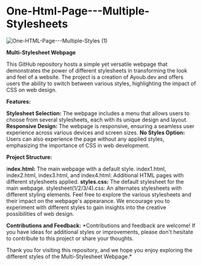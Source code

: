 # One-Html-Page---Multiple-Stylesheets
![One-HTML-Page---Multiple-Styles (1)](https://github.com/Ayoub0Bn/One-Html-Page---Multiple-Stylesheets/assets/122807620/ade798c6-ee08-4c6e-acee-1c3da16ebd76)

**Multi-Stylesheet Webpage**

This GitHub repository hosts a simple yet versatile webpage that demonstrates the power of different stylesheets in transforming the look and feel of a website. The project is a creation of Ayoub.dev and offers users the ability to switch between various styles, highlighting the impact of CSS on web design.

**Features:**

**Stylesheet Selection:** The webpage includes a menu that allows users to choose from several stylesheets, each with its unique design and layout.
**Responsive Design:** The webpage is responsive, ensuring a seamless user experience across various devices and screen sizes.
**No Styles Option:** Users can also experience the page without any applied styles, emphasizing the importance of CSS in web development.

**Project Structure:**

i**ndex.html:** The main webpage with a default style.
index1.html, index2.html, index3.html, and index4.html: Additional HTML pages with different stylesheets applied.
**styles.css:** The default stylesheet for the main webpage.
stylesheet(1/2/3/4).css: An alternates stylesheets with different styling elements.
Feel free to explore the various stylesheets and their impact on the webpage's appearance. We encourage you to experiment with different styles to gain insights into the creative possibilities of web design.

**Contributions and Feedback:**
*Contributions and feedback are welcome! If you have ideas for additional styles or improvements, please don't hesitate to contribute to this project or share your thoughts.

Thank you for visiting this repository, and we hope you enjoy exploring the different styles of the Multi-Stylesheet Webpage.*

